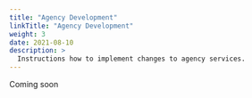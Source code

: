 ```yaml
---
title: "Agency Development"
linkTitle: "Agency Development"
weight: 3
date: 2021-08-10
description: >
  Instructions how to implement changes to agency services.
---
```


Coming soon